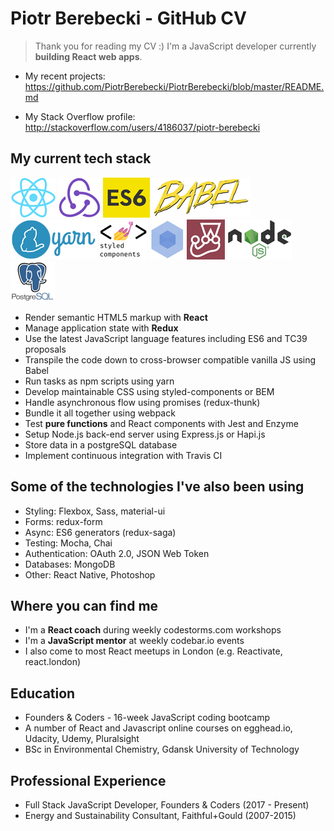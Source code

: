 # Piotr Berebecki - GitHub CV

> Thank you for reading my CV :) 
> I'm a JavaScript developer currently **building React web apps**.

- My recent projects: https://github.com/PiotrBerebecki/PiotrBerebecki/blob/master/README.md

- My Stack Overflow profile: http://stackoverflow.com/users/4186037/piotr-berebecki

## My current tech stack

![react](https://github.com/PiotrBerebecki/PiotrBerebecki/blob/master/assets/logo/react-logo-64.jpg)
![redux](https://github.com/PiotrBerebecki/PiotrBerebecki/blob/master/assets/logo/redux-logo-64.jpg)
![es6](https://github.com/PiotrBerebecki/PiotrBerebecki/blob/master/assets/logo/es6-logo-64.jpg)
![babel](https://github.com/PiotrBerebecki/PiotrBerebecki/blob/master/assets/logo/babel-logo-64.jpg)
![yarn](https://github.com/PiotrBerebecki/PiotrBerebecki/blob/master/assets/logo/yarn-logo-64.jpg)
![styled](https://github.com/PiotrBerebecki/PiotrBerebecki/blob/master/assets/logo/styled-components-logo-64.jpg)
![webpack](https://github.com/PiotrBerebecki/PiotrBerebecki/blob/master/assets/logo/webpack-logo-64.jpg)
![jest](https://github.com/PiotrBerebecki/PiotrBerebecki/blob/master/assets/logo/jest-logo-64.jpg)
![node](https://github.com/PiotrBerebecki/PiotrBerebecki/blob/master/assets/logo/node-logo-64.jpg)
![postgresql](https://github.com/PiotrBerebecki/PiotrBerebecki/blob/master/assets/logo/postgresql-logo-64.jpg)

- Render semantic HTML5 markup with **React**
- Manage application state with **Redux**
- Use the latest JavaScript language features including ES6 and TC39 proposals
- Transpile the code down to cross-browser compatible vanilla JS using Babel
- Run tasks as npm scripts using yarn
- Develop maintainable CSS using styled-components or BEM
- Handle asynchronous flow using promises (redux-thunk)
- Bundle it all together using webpack
- Test **pure functions** and React components with Jest and Enzyme
- Setup Node.js back-end server using Express.js or Hapi.js
- Store data in a postgreSQL database
- Implement continuous integration with Travis CI

## Some of the technologies I've also been using
- Styling: Flexbox, Sass, material-ui
- Forms: redux-form
- Async: ES6 generators (redux-saga)
- Testing: Mocha, Chai
- Authentication: OAuth 2.0, JSON Web Token
- Databases: MongoDB
- Other: React Native, Photoshop

## Where you can find me
- I'm a **React coach** during weekly codestorms.com workshops
- I'm a **JavaScript mentor** at weekly codebar.io events
- I also come to most React meetups in London (e.g. Reactivate, react.london)

## Education
- Founders & Coders - 16-week JavaScript coding bootcamp
- A number of React and Javascript online courses on egghead.io, Udacity, Udemy, Pluralsight
- BSc in Environmental Chemistry, Gdansk University of Technology

## Professional Experience
- Full Stack JavaScript Developer, Founders & Coders (2017 - Present)
- Energy and Sustainability Consultant, Faithful+Gould (2007-2015)
